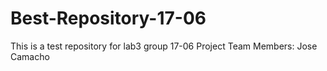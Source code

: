 # Best-Repository-17-06
This is a test repository for lab3 group 17-06
Project Team Members:
Jose Camacho 
